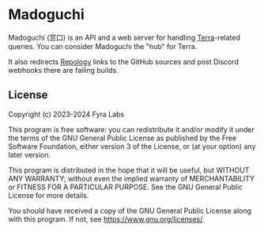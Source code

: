 # Madoguchi

Madoguchi (窓口) is an API and a web server for handling [Terra]-related queries.
You can consider Madoguchi the "hub" for Terra.

It also redirects [Repology] links to the GitHub sources and post Discord
webhooks there are failing builds.

## License

Copyright (c) 2023-2024 Fyra Labs

This program is free software: you can redistribute it and/or modify
it under the terms of the GNU General Public License as published by
the Free Software Foundation, either version 3 of the License, or
(at your option) any later version.

This program is distributed in the hope that it will be useful,
but WITHOUT ANY WARRANTY; without even the implied warranty of
MERCHANTABILITY or FITNESS FOR A PARTICULAR PURPOSE. See the
GNU General Public License for more details.

You should have received a copy of the GNU General Public License
along with this program. If not, see <https://www.gnu.org/licenses/>.

[Terra]: https://terra.fyralabs.com/
[Repology]: https://repology.org/repository/terra_rawhide

